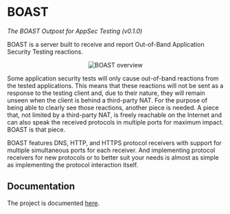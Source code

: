 # BOAST
_The BOAST Outpost for AppSec Testing (v0.1.0)_

BOAST is a server built to receive and report Out-of-Band Application Security Testing reactions.

<p align="center">
  <img src="./docs/boast.png" alt="BOAST overview">
</p>

Some application security tests will only cause out-of-band reactions from the tested
applications. This means that these reactions will not be sent as a response to the
testing client and, due to their nature, they will remain unseen when the client is
behind a third-party NAT. For the purpose of being able to clearly see those reactions,
another piece is needed. A piece that, not limited by a third-party NAT, is freely
reachable on the Internet and can also speak the received protocols in multiple ports
for maximum impact. BOAST is that piece.

BOAST features DNS, HTTP, and HTTPS protocol receivers with support for multiple
simultaneous ports for each receiver. And implementing protocol receivers for new
protocols or to better suit your needs is almost as simple as implementing the protocol
interaction itself.

## Documentation

The project is documented [here](https://github.com/marcoagner/boast/tree/master/docs).
